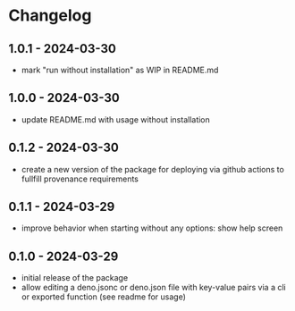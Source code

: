 # Changelog

## 1.0.1 - 2024-03-30

- mark "run without installation" as WIP in README.md

## 1.0.0 - 2024-03-30

- update README.md with usage without installation

## 0.1.2 - 2024-03-30

- create a new version of the package for deploying via github actions to fullfill provenance requirements

## 0.1.1 - 2024-03-29

- improve behavior when starting without any options: show help screen

## 0.1.0 - 2024-03-29

- initial release of the package
- allow editing a deno.jsonc or deno.json file with key-value pairs via a cli or exported function (see readme for usage)

